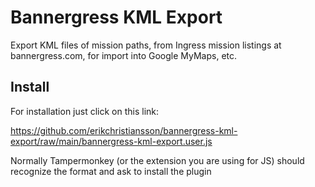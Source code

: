# Bannergress KML Export
Export KML files of mission paths, from Ingress mission listings at bannergress.com, for import into Google MyMaps, etc.

## Install
For installation just click on this link:

https://github.com/erikchristiansson/bannergress-kml-export/raw/main/bannergress-kml-export.user.js

Normally Tampermonkey (or the extension you are using for JS) should recognize the format and ask to install the plugin
